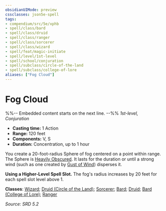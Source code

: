 ```yaml
---
obsidianUIMode: preview
cssclasses: json5e-spell
tags:
- compendium/src/5e/xphb
- spell/class/bard
- spell/class/druid
- spell/class/ranger
- spell/class/sorcerer
- spell/class/wizard
- spell/feat/magic-initiate
- spell/level/1st-level
- spell/school/conjuration
- spell/subclass/circle-of-the-land
- spell/subclass/college-of-lore
aliases: ["Fog Cloud"]
---
```

# Fog Cloud
%%-- Embedded content starts on the next line. --%%
*1st-level, Conjuration*  

- **Casting time:** 1 Action
- **Range:** 120 feet
- **Components:** V, S
- **Duration:** Concentration, up to 1 hour

You create a 20-foot-radius Sphere of fog centered on a point within range. The Sphere is [Heavily Obscured](heavily-obscured-xphb.md). It lasts for the duration or until a strong wind (such as one created by [Gust of Wind](gust-of-wind-xphb.md)) disperses it.

**Using a Higher-Level Spell Slot.** The fog's radius increases by 20 feet for each spell slot level above 1.

**Classes**: [Wizard](list-spells-classes-wizard.md); [Druid (Circle of the Land)](list-spells-classes-druid-xphb-circle-of-the-land-xphb.md "subclass=XPHB;class=XPHB"); [Sorcerer](list-spells-classes-sorcerer.md); [Bard](list-spells-classes-bard.md); [Druid](list-spells-classes-druid.md); [Bard (College of Lore)](list-spells-classes-bard-xphb-college-of-lore-xphb.md "subclass=XPHB;class=XPHB"); [Ranger](list-spells-classes-ranger.md)

*Source: SRD 5.2*